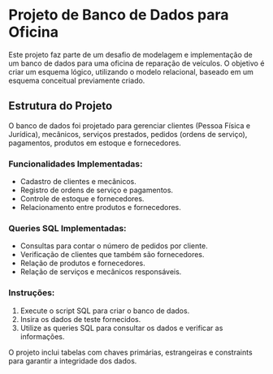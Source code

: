 # Projeto de Banco de Dados para Oficina

Este projeto faz parte de um desafio de modelagem e implementação de um banco de dados para uma oficina de reparação de veículos. O objetivo é criar um esquema lógico, utilizando o modelo relacional, baseado em um esquema conceitual previamente criado.

## Estrutura do Projeto

O banco de dados foi projetado para gerenciar clientes (Pessoa Física e Jurídica), mecânicos, serviços prestados, pedidos (ordens de serviço), pagamentos, produtos em estoque e fornecedores.

### Funcionalidades Implementadas:
- Cadastro de clientes e mecânicos.
- Registro de ordens de serviço e pagamentos.
- Controle de estoque e fornecedores.
- Relacionamento entre produtos e fornecedores.

### Queries SQL Implementadas:
- Consultas para contar o número de pedidos por cliente.
- Verificação de clientes que também são fornecedores.
- Relação de produtos e fornecedores.
- Relação de serviços e mecânicos responsáveis.

### Instruções:
1. Execute o script SQL para criar o banco de dados.
2. Insira os dados de teste fornecidos.
3. Utilize as queries SQL para consultar os dados e verificar as informações.

O projeto inclui tabelas com chaves primárias, estrangeiras e constraints para garantir a integridade dos dados.
